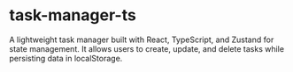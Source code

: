 # task-manager-ts
A lightweight task manager built with React, TypeScript, and Zustand for state management. It allows users to create, update, and delete tasks while persisting data in localStorage.
